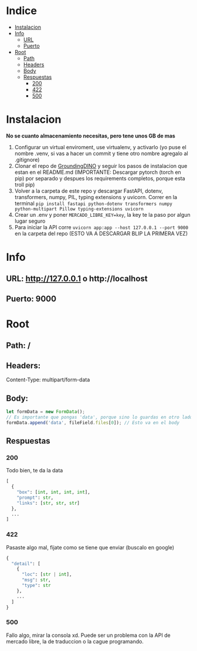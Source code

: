 # Indice
- [Instalacion](#instalacion)
- [Info](#info)
  - [URL](#url-http127001-o-httplocalhost)
  - [Puerto](#puerto-9000)
- [Root](#root)
  - [Path](#path)
  - [Headers](#headers)
  - [Body](#body)
  - [Respuestas](#respuestas)
    - [200](#200)
    - [422](#422)
    - [500](#500)
# Instalacion
**No se cuanto almacenamiento necesitas, pero tene unos GB de mas**
  1. Configurar un virtual enviroment, use virtualenv, y activarlo (yo puse el nombre .venv, si vas a hacer un commit y tiene otro nombre agregalo al .gitignore)
  2. Clonar el repo de [GroundingDINO](https://github.com/IDEA-Research/GroundingDINO#hammer_and_wrench-install) y seguir los pasos de instalacion que estan en el README.md (IMPORTANTE: Descargar pytorch (torch en pip) por separado y despues los requirements completos, porque esta troll pip)
  3. Volver a la carpeta de este repo y descargar FastAPI, dotenv, transformers, numpy, PIL, typing extensions y uvicorn. Correr en la terminal `pip install fastapi python-dotenv transformers numpy python-multipart Pillow typing-extensions uvicorn`
  4. Crear un .env y poner `MERCADO_LIBRE_KEY=key`, la key te la paso por algun lugar seguro
  5. Para iniciar la API corre `uvicorn app:app --host 127.0.0.1 --port 9000` en la carpeta del repo (ESTO VA A DESCARGAR BLIP LA PRIMERA VEZ)
# Info
## URL: http://127.0.0.1 o http://localhost
## Puerto: 9000
# Root
## Path: /
## Headers:
Content-Type: multipart/form-data
## Body:
```javascript
let formData = new FormData();
// Es importante que pongas 'data', porque sino lo guardas en otro lado
formData.append('data', fileField.files[0]); // Esto va en el body
```
## Respuestas
### 200
Todo bien, te da la data
```python
[
  {
    "box": [int, int, int, int],
    "prompt": str,
    "links": [str, str, str]
  },
  ...
]
```
### 422
Pasaste algo mal, fijate como se tiene que enviar (buscalo en google)
```python
{
  "detail": [
    {
      "loc": [str | int],
      "msg": str,
      "type": str
    },
    ...
  ]
}
```
### 500
Fallo algo, mirar la consola xd. Puede ser un problema con la API de mercado libre, la de traduccion o la cague programando.
